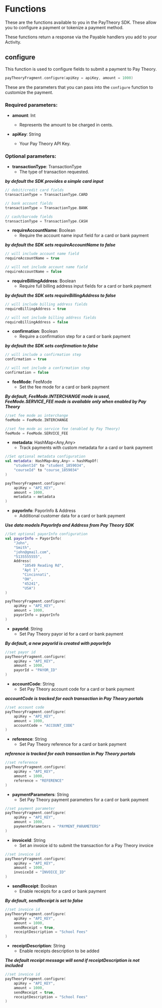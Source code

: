 # Functions

These are the functions available to you in the PayTheory SDK. These allow you to configure a payment or tokenize a payment method.

These functions return a response via the Payable handlers you add to your Activity.

## configure

This function is used to configure fields to submit a payment to Pay Theory.

```Kotlin
payTheoryFragment.configure(apiKey = apiKey, amount = 1000)
```

These are the parameters that you can pass into the `configure` function to customize the payment.  

### Required parameters:

* **amount**: Int
    * Represents the amount to be charged in cents.


* **apiKey**: String
  * Your Pay Theory API Key.

### Optional parameters:

* **transactionType**: TransactionType
  * The type of transaction requested.

***by default the SDK provides a simple card input***

```Kotlin
// debit/credit card fields
transactionType = TransactionType.CARD 
```

```Kotlin
// bank account fields
transactionType = TransactionType.BANK 
```

```Kotlin
// cash/barcode fields
transactionType = TransactionType.CASH 
```

* **requireAccountName**: Boolean
  * Require the account name input field for a card or bank payment

***by default the SDK sets requireAccountName to false***

```Kotlin
// will include account name field
requireAccountName = true 
```

```Kotlin
// will not include account name field
requireAccountName = false 
```

* **requireBillingAddress**: Boolean
  * Require full billing address input fields for a card or bank payment

***by default the SDK sets requireBillingAddress to false***

```Kotlin
// will include billing address fields
requireBillingAddress = true 
```

```Kotlin
// will not include billing address fields
requireBillingAddress = false 
```

* **confirmation**: Boolean
  * Require a confirmation step for a card or bank payment

***by default the SDK sets confirmation to false***

```Kotlin
// will include a confirmation step 
confirmation = true 
```

```Kotlin
// will not include a confirmation step 
confirmation = false 
```

* **feeMode**: FeeMode
  * Set the fee mode for a card or bank payment

***By default, FeeMode.INTERCHANGE mode is used, FeeMode.SERVICE_FEE mode is available only when enabled by Pay Theory***

```Kotlin
//set fee mode as interchange
feeMode = FeeMode.INTERCHANGE
```

```Kotlin
//set fee mode as service fee (enabled by Pay Theory)
feeMode = FeeMode.SERVICE_FEE
```

* **metadata**: HashMap<Any,Any>
  * Track payments with custom metadata for a card or bank payment

```Kotlin
//Set optional metadata configuration
val metadata: HashMap<Any,Any> = hashMapOf(
    "studentId" to "student_1859034",
    "courseId" to "course_1859034"
)

payTheoryFragment.configure(
    apiKey = "API_KEY",
    amount = 1000,
    metadata = metadata
)
```

* **payorInfo**: PayorInfo & Address
  * Additional customer data for a card or bank payment

***Use data models PayorInfo and Address from Pay Theory SDK***

```Kotlin
//Set optional payorInfo configuration
val payorInfo = PayorInfo(
    "John",
    "Smith",
    "john@gmail.com",
    "5135555555",
    Address(
        "10549 Reading Rd",
        "Apt 1",
        "Cincinnati",
        "OH",
        "45241",
        "USA")
)

payTheoryFragment.configure(
    apiKey = "API_KEY",
    amount = 1000,
    payorInfo = payorInfo
)
```

* **payorId**: String
  * Set Pay Theory payor id for a card or bank payment

***By default, a new payorId is created with payorInfo***

```Kotlin
//set payor id
payTheoryFragment.configure(
    apiKey = "API_KEY",
    amount = 1000,
    payorId = "PAYOR_ID"
)
```

* **accountCode**: String
  * Set Pay Theory account code for a card or bank payment

***accountCode is tracked for each transaction in Pay Theory portals***

```Kotlin
//set account code
payTheoryFragment.configure(
    apiKey = "API_KEY",
    amount = 1000,
    accountCode = "ACCOUNT_CODE"
)
```

* **reference**: String
  * Set Pay Theory reference for a card or bank payment

***reference is tracked for each transaction in Pay Theory portals***

```Kotlin
//set reference
payTheoryFragment.configure(
    apiKey = "API_KEY",
    amount = 1000,
    reference = "REFERENCE"
)
```

* **paymentParameters**: String
  * Set Pay Theory payment parameters for a card or bank payment

```Kotlin
//set payment parameter
payTheoryFragment.configure(
    apiKey = "API_KEY",
    amount = 1000,
    paymentParameters = "PAYMENT_PARAMETERS"
)
```

* **invoiceId**: String
  * Set an invoice id to submit the transaction for a Pay Theory invoice

```Kotlin
//set invoice id
payTheoryFragment.configure(
    apiKey = "API_KEY",
    amount = 1000,
    invoiceId = "INVOICE_ID"
)
```

* **sendReceipt**: Boolean
  * Enable receipts for a card or bank payment

***By default, sendReceipt is set to false***

```Kotlin
//set invoice id
payTheoryFragment.configure(
    apiKey = "API_KEY",
    amount = 1000,
    sendReceipt = true,
    receiptDescription = "School Fees"
)
```

* **receiptDescription**: String
  * Enable receipts description to be added

***The default receipt message will send if receiptDescription is not included***

```Kotlin
//set invoice id
payTheoryFragment.configure(
    apiKey = "API_KEY",
    amount = 1000,
    sendReceipt = true,
    receiptDescription = "School Fees"
)
```